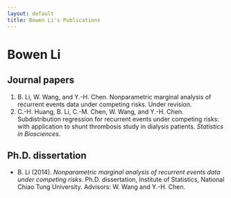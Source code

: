 ```yaml
---
layout: default
title: Bowen Li's Publications
---
```


# Bowen Li

## Journal papers
1. B. Li, W. Wang, and Y.-H. Chen. Nonparametric marginal analysis of recurrent events data under competing risks. Under revision.
2. C.-H. Huang, B. Li, C.-M. Chen, W. Wang, and Y.-H. Chen. Subdistribution regression for recurrent events under competing risks: with application to shunt thrombosis study in dialysis patients. *Statistics in Biosciences*.

## Ph.D. dissertation
- B. Li (2014). <em>Nonparametric marginal analysis of recurrent events data under competing risks</em>. Ph.D. dissertation, Institute of Statistics, National Chiao Tung University. Advisors: W. Wang and Y.-H. Chen.
